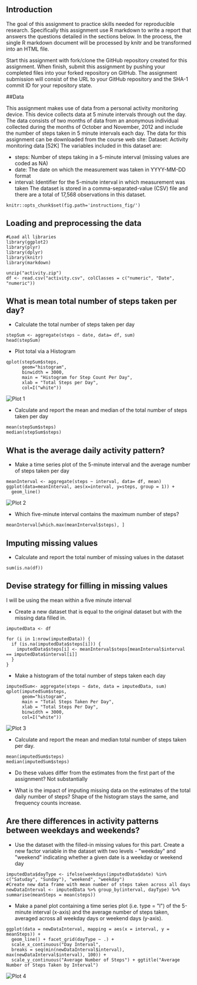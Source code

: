 ## Introduction

The goal of this assignment to practice skills needed for reproducible research. Specifically this assignment use R markdown to write a report that answers the questions detailed in the sections below. In the process, the single R markdown document will be processed by knitr and be transformed into an HTML file.

Start this assignment with fork/clone the GitHub repository created for this assignment. When finish, submit this assignment by pushing your completed files into your forked repository on GitHub. The assignment submission will consist of the URL to your GitHub repository and the SHA-1 commit ID for your repository state.

##Data

This assignment makes use of data from a personal activity monitoring device. This device collects data at 5 minute intervals through out the day. The data consists of two months of data from an anonymous individual collected during the months of October and November, 2012 and include the number of steps taken in 5 minute intervals each day. The data for this assignment can be downloaded from the course web site: Dataset: Activity monitoring data [52K] The variables included in this dataset are:

* steps: Number of steps taking in a 5-minute interval (missing values are coded as NA)
* date: The date on which the measurement was taken in YYYY-MM-DD format
* interval: Identifier for the 5-minute interval in which measurement was taken The dataset is stored in a comma-separated-value (CSV) file and there are a total of 17,568 observations in this dataset.

```{r global_options, include=FALSE}
knitr::opts_chunk$set(fig.path='instructions_fig/')
```


## Loading and preprocessing the data
```{r library, results="hide"}
#Load all libraries
library(ggplot2)
library(plyr)
library(dplyr)
library(knitr)
library(markdown)
```

```{r unzip}
unzip("activity.zip")
df <- read.csv("activity.csv", colClasses = c("numeric", "Date", "numeric"))
```

## What is mean total number of steps taken per day?
* Calculate the total number of steps taken per day
```{r stepSum}
stepSum <- aggregate(steps ~ date, data= df, sum)
head(stepSum)
```

* Plot total via a Histogram
```{r graph}
qplot(stepSum$steps, 
      geom="histogram",
      binwidth = 3000,
      main = "Histogram for Step Count Per Day",
      xlab = "Total Steps per Day", 
      col=I("white"))

```

![Plot 1](/instructions_fig/graph-1.png)
      
* Calculate and report the mean and median of the total number of steps taken per day
```{r mean_median}
mean(stepSum$steps)
median(stepSum$steps)
```

## What is the average daily activity pattern?
* Make a time series plot of the 5-minute interval and the average number of steps taken per day
```{r mean_plot}
meanInterval <- aggregate(steps ~ interval, data= df, mean)
ggplot(data=meanInterval, aes(x=interval, y=steps, group = 1)) +
  geom_line() 
```
![Plot 2](/instructions_fig/mean_plot-1.png)

* Which five-minute interval contains the maximum number of steps?
```{r mean_interval}
meanInterval[which.max(meanInterval$steps), ]
```

## Imputing missing values
* Calculate and report the total number of missing values in the dataset
```{r isNA}
sum(is.na(df))
```

## Devise strategy for filling in missing values

I will be using the mean within a five minute interval

* Create a new dataset that is equal to the original dataset but with the missing data filled in.
```{r impute}
imputedData <- df

for (i in 1:nrow(imputedData)) {
  if (is.na(imputedData$steps[i])) {
    imputedData$steps[i] <- meanInterval$steps[meanInterval$interval == imputedData$interval[i]]
  }
}
```


* Make a histogram of the total number of steps taken each day 
```{r impute_sum}
imputedSum<- aggregate(steps ~ date, data = imputedData, sum)
qplot(imputedSum$steps, 
      geom="histogram",
      main = "Total Steps Taken Per Day",
      xlab = "Total Steps Per Day",
      binwidth = 3000, 
      col=I("white"))
```
![Plot 3](/instructions_fig/impute_sum-1.png)
* Calculate and report the mean and median total number of steps taken per day.
```{r meanMedian}
mean(imputedSum$steps)
median(imputedSum$steps)
```

* Do these values differ from the estimates from the first part of the assignment? 
Not substantially

* What is the impact of imputing missing data on the estimates of the total daily number of steps?
Shape of the histogram stays the same, and frequency counts increase. 

## Are there differences in activity patterns between weekdays and weekends?
* Use the dataset with the filled-in missing values for this part. Create a new factor variable in the dataset with two levels - "weekday" and "weekend" indicating whether a given date is a weekday or weekend day

```{r newType}
imputedData$dayType <- ifelse(weekdays(imputedData$date) %in% c("Satuday", "Sunday"), "weekend", "weekday")
#Create new data frame with mean number of steps taken across all days
newDataInterval <- imputedData %>% group_by(interval, dayType) %>% summarise(meanSteps = mean(steps))
```

* Make a panel plot containing a time series plot (i.e. type = "l") of the 5-minute interval (x-axis) and the average number of steps taken, averaged across all weekday days or weekend days (y-axis).
```{r ggplotthat}
ggplot(data = newDataInterval, mapping = aes(x = interval, y = meanSteps)) + 
  geom_line() + facet_grid(dayType ~ .) + 
  scale_x_continuous("Day Interval", 
  breaks = seq(min(newDataInterval$interval), max(newDataInterval$interval), 100)) + 
  scale_y_continuous("Average Number of Steps") + ggtitle("Average Number of Steps Taken by Interval")

```
![Plot 4](/instructions_fig/ggplotthat-1.png)
